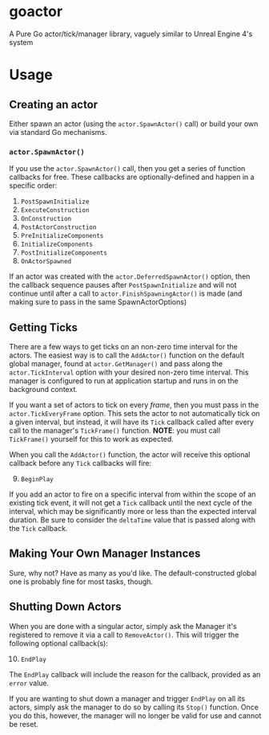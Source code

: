 # goactor

A Pure Go actor/tick/manager library, vaguely similar to Unreal Engine 4's system

# Usage

## Creating an actor

Either spawn an actor (using the `actor.SpawnActor()` call) or build your own via standard Go mechanisms.

### `actor.SpawnActor()`

If you use the `actor.SpawnActor()` call, then you get a series of function callbacks for free. These callbacks are optionally-defined and happen in a specific order:

1. `PostSpawnInitialize`
2. `ExecuteConstruction`
3. `OnConstruction`
4. `PostActorConstruction`
5. `PreInitializeComponents`
6. `InitializeComponents`
7. `PostInitializeComponents`
8. `OnActorSpawned`

If an actor was created with the `actor.DeferredSpawnActor()` option, then the callback sequence pauses after `PostSpawnInitialize` and will not continue until after a call to `actor.FinishSpawningActor()` is made (and making sure to pass in the same SpawnActorOptions)

## Getting Ticks

There are a few ways to get ticks on an non-zero time interval for the actors. The easiest way is to call the `AddActor()` function on the default global manager, found at `actor.GetManager()` and pass along the `actor.TickInterval` option with your desired non-zero time interval.  This manager is configured to run at application startup and runs in on the background context.

If you want a set of actors to tick on every _frame_, then you must pass in the `actor.TickEveryFrame` option.  This sets the actor to not automatically tick on a given interval, but instead, it will have its `Tick` callback called after every call to the manager's `TickFrame()` function. **NOTE**: you must call `TickFrame()` yourself for this to work as expected.

When you call the `AddActor()` function, the actor will receive this optional callback before any `Tick` callbacks will fire:

9. `BeginPlay`

If you add an actor to fire on a specific interval from within the scope of an existing tick event, it will not get a `Tick` callback until the next cycle of the interval, which may be significantly more or less than the expected interval duration. Be sure to consider the `deltaTime` value that is passed along with the `Tick` callback.

## Making Your Own Manager Instances

Sure, why not?  Have as many as you'd like.  The default-constructed global one is probably fine for most tasks, though.

## Shutting Down Actors

When you are done with a singular actor, simply ask the Manager it's registered to remove it via a call to `RemoveActor()`.  This will trigger the following optional callback(s):

10. `EndPlay`

The `EndPlay` callback will include the reason for the callback, provided as an `error` value.

If you are wanting to shut down a manager and trigger `EndPlay` on all its actors, simply ask the manager to do so by calling its `Stop()` function.  Once you do this, however, the manager will no longer be valid for use and cannot be reset.

